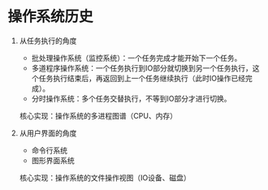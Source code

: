 # 操作系统历史

1. 从任务执行的角度

   - 批处理操作系统（监控系统）：一个任务完成才能开始下一个任务。
   - 多道程序操作系统：一个任务执行到IO部分就切换到另一个任务执行，这个任务执行结束后，再返回到上一个任务继续执行（此时IO操作已经完成）。
   - 分时操作系统：多个任务交替执行，不等到IO部分才进行切换。

   核心实现：操作系统的多进程图谱（CPU、内存）

2. 从用户界面的角度

   - 命令行系统
   - 图形界面系统

   核心实现：操作系统的文件操作视图（IO设备、磁盘）